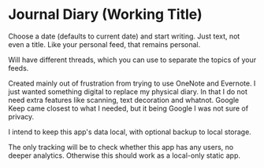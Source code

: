 # Journal Diary (Working Title)

Choose a date (defaults to current date) and start writing. Just text, not even a title. Like your personal feed, that remains personal.

Will have different threads, which you can use to separate the topics of your feeds.

Created mainly out of frustration from trying to use OneNote and Evernote. I just wanted something digital to replace my physical diary. In that I do not need extra features like scanning, text decoration and whatnot. Google Keep came closest to what I needed, but it being Google I was not sure of privacy.

I intend to keep this app's data local, with optional backup to local storage.

The only tracking will be to check whether this app has any users, no deeper analytics.
Otherwise this should work as a local-only static app.